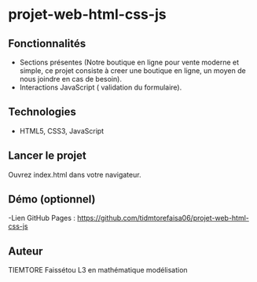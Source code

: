 # projet-web-html-css-js
## Fonctionnalités 
- Sections présentes (Notre boutique en ligne pour vente moderne et simple, ce projet consiste à creer une boutique en ligne, un moyen de nous joindre en cas de besoin).
- Interactions JavaScript ( validation du formulaire).
## Technologies
- HTML5, CSS3, JavaScript
## Lancer le projet 
Ouvrez index.html dans votre navigateur. 
## Démo (optionnel) 
-Lien GitHub Pages : https://github.com/tidmtorefaisa06/projet-web-html-css-js
## Auteur 
TIEMTORE Faissétou L3 en mathématique modélisation
